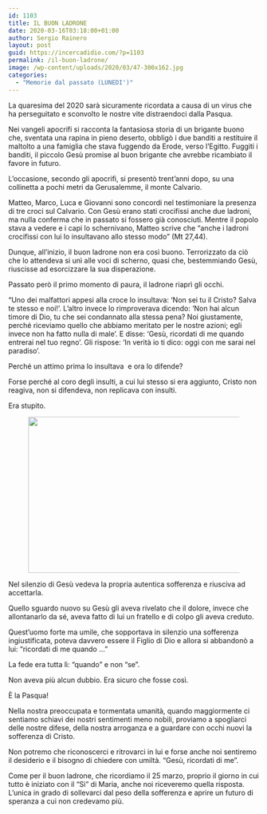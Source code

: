 ```yaml
---
id: 1103
title: IL BUON LADRONE
date: 2020-03-16T03:18:00+01:00
author: Sergio Rainero
layout: post
guid: https://incercadidio.com/?p=1103
permalink: /il-buon-ladrone/
image: /wp-content/uploads/2020/03/47-300x162.jpg
categories:
  - "Memorie dal passato (LUNEDI')"
---
```

La quaresima del 2020 sarà sicuramente ricordata a causa di un virus che ha perseguitato e sconvolto le nostre vite distraendoci dalla Pasqua.

Nei vangeli apocrifi si racconta la fantasiosa storia di un brigante buono che, sventata una rapina in pieno deserto, obbligò i due banditi a restituire il maltolto a una famiglia che stava fuggendo da Erode, verso l’Egitto. Fuggiti i banditi, il piccolo Gesù promise al buon brigante che avrebbe ricambiato il favore in futuro. 

L’occasione, secondo gli apocrifi, si presentò trent’anni dopo, su una collinetta a pochi metri da Gerusalemme, il monte Calvario.

Matteo, Marco, Luca e Giovanni sono concordi nel testimoniare la presenza di tre croci sul Calvario. Con Gesù erano stati crocifissi anche due ladroni, ma nulla conferma che in passato si fossero già conosciuti. Mentre il popolo stava a vedere e i capi lo schernivano, Matteo scrive che “anche i ladroni crocifissi con lui lo insultavano allo stesso modo” (Mt 27,44).

Dunque, all’inizio, il buon ladrone non era così buono. Terrorizzato da ciò che lo attendeva si unì alle voci di scherno, quasi che, bestemmiando Gesù, riuscisse ad esorcizzare la sua disperazione.

Passato però il primo momento di paura, il ladrone riaprì gli occhi.

“Uno dei malfattori appesi alla croce lo insultava: ‘Non sei tu il Cristo? Salva te stesso e noi!’. L’altro invece lo rimproverava dicendo: ‘Non hai alcun timore di Dio, tu che sei condannato alla stessa pena? Noi giustamente, perché riceviamo quello che abbiamo meritato per le nostre azioni; egli invece non ha fatto nulla di male’. E disse: ‘Gesù, ricordati di me quando entrerai nel tuo regno’. Gli rispose: ‘In verità io ti dico: oggi con me sarai nel paradiso’.

Perché un attimo prima lo insultava&nbsp; e ora lo difende?

Forse perché al coro degli insulti, a cui lui stesso si era aggiunto, Cristo non reagiva, non si difendeva, non replicava con insulti.

Era stupito. <figure class="wp-block-image size-large is-resized">

<img src="https://incercadidio.com/wp-content/uploads/2020/03/48.jpg" alt="" class="wp-image-1105" width="583" height="313" srcset="https://incercadidio.com/wp-content/uploads/2020/03/48.jpg 404w, https://incercadidio.com/wp-content/uploads/2020/03/48-300x161.jpg 300w" sizes="(max-width: 583px) 100vw, 583px" /> </figure> 

Nel silenzio di Gesù vedeva la propria autentica sofferenza e riusciva ad accettarla.

Quello sguardo nuovo su Gesù gli aveva rivelato che il dolore, invece che allontanarlo da sé, aveva fatto di lui un fratello e di colpo gli aveva creduto. 

Quest’uomo forte ma umile, che sopportava in silenzio una sofferenza ingiustificata, poteva davvero essere il Figlio di Dio e allora si abbandonò a lui: “ricordati di me quando …”

La fede era tutta lì: “quando” e non “se”. 

Non aveva più alcun dubbio. Era sicuro che fosse così.

È la Pasqua!

Nella nostra preoccupata e tormentata umanità, quando maggiormente ci sentiamo schiavi dei nostri sentimenti meno nobili, proviamo a spogliarci delle nostre difese, della nostra arroganza e a guardare con occhi nuovi la sofferenza di Cristo. 

Non potremo che riconoscerci e ritrovarci in lui e forse anche noi sentiremo il desiderio e il bisogno di chiedere con umiltà. “Gesù, ricordati di me”.

Come per il buon ladrone, che ricordiamo il 25 marzo, proprio il giorno in cui tutto è iniziato con il “Sì” di Maria, anche noi riceveremo quella risposta. L’unica in grado di sollevarci dal peso della sofferenza e aprire un futuro di speranza a cui non credevamo più.